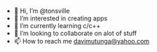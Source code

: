 - 👋 Hi, I’m @tonsville
- 👀 I’m interested in creating apps
- 🌱 I’m currently learning c/c++
- 💞️ I’m looking to collaborate on alot of stuff
- 📫 How to reach me davimutunga@yahoo.com 

<!---
tonsville/tonsville is a ✨ special ✨ repository because its `README.md` (this file) appears on your GitHub profile.
You can click the Preview link to take a look at your changes.
--->
